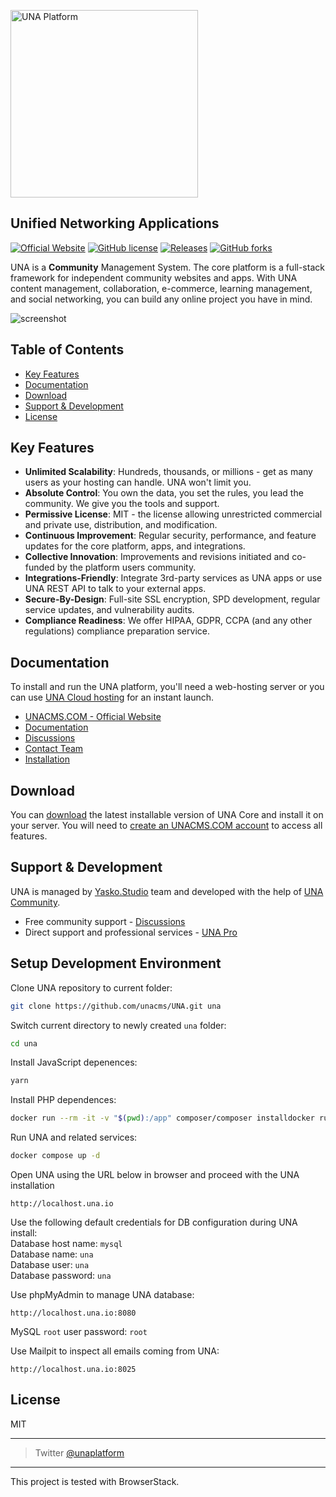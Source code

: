 <a href="https://unacms.com"><img width="300" alt="UNA Platform" src="https://github.com/user-attachments/assets/ef5c2250-e172-4b12-8948-f1084643bc55"></a>

## Unified Networking Applications

[![Official Website](https://img.shields.io/badge/website-una.io-blue.svg?style=for-the-badge)](https://unacms.com)
[![GitHub license](https://img.shields.io/github/license/unaio/una?style=for-the-badge)](https://github.com/unacms/una/blob/master/license.txt)
[![Releases](https://img.shields.io/github/downloads/unaio/una/total.svg?style=for-the-badge)](https://github.com/unacms/una)
[![GitHub forks](https://img.shields.io/github/forks/unaio/una?style=for-the-badge)](https://github.com/unacms/una/network)

UNA is a **Community** Management System. The core platform is a full-stack framework for independent community websites and apps. With UNA content management, collaboration, e-commerce, learning management, and social networking, you can build any online project you have in mind.

![screenshot](https://user-images.githubusercontent.com/22210428/186073113-8f82f8f2-fd5a-4dbb-8328-e0ca847809b9.png)

## Table of Contents

- [Key Features](#key-features)
- [Documentation](#documentation)
- [Download](#download)
- [Support & Development](#support--development)
- [License](#license)

## Key Features

- **Unlimited Scalability**: Hundreds, thousands, or millions - get as many users as your hosting can handle. UNA won't limit you.
- **Absolute Control**: You own the data, you set the rules, you lead the community. We give you the tools and support.
- **Permissive License**: MIT - the license allowing unrestricted commercial and private use, distribution, and modification.
- **Continuous Improvement**: Regular security, performance, and feature updates for the core platform, apps, and integrations.
- **Collective Innovation**: Improvements and revisions initiated and co-funded by the platform users community.
- **Integrations-Friendly**: Integrate 3rd-party services as UNA apps or use UNA REST API to talk to your external apps.
- **Secure-By-Design**: Full-site SSL encryption, SPD development, regular service updates, and vulnerability audits.
- **Compliance Readiness**: We offer HIPAA, GDPR, CCPA (and any other regulations) compliance preparation service.

## Documentation

To install and run the UNA platform, you'll need a web-hosting server or you can use [UNA Cloud hosting](https://una.io/start) for an instant launch.

- [UNACMS.COM - Official Website](https://unacms.com)
- [Documentation](https://unacms.com/wiki/Introduction)
- [Discussions](https://unacms.com/page/discussions-home)
- [Contact Team](https://unacms.com/page/contact)
- [Installation](https://unacms.com/wiki/Installation)

## Download

You can [download](https://github.com/unaio/una/archive/refs/heads/master.zip) the latest installable version of UNA Core and install it on your server. You will need to [create an UNACMS.COM account](https://unacms.com) to access all features.

## Support & Development

UNA is managed by [Yasko.Studio](https://yasko.studio) team and developed with the help of [UNA Community](https://una.io).

- Free community support - [Discussions](https://unacms.com/page/discussions-home)
- Direct support and professional services - [UNA Pro](https://unacms.com/start)

## Setup Development Environment

Clone UNA repository to current folder:
```bash
git clone https://github.com/unacms/UNA.git una
```

Switch current directory to newly created `una` folder:
```bash
cd una
```

Install JavaScript depenences:
```bash
yarn
```

Install PHP dependences:
```bash
docker run --rm -it -v "$(pwd):/app" composer/composer installdocker run --rm -it -v "$(pwd):/app" composer/composer install --ignore-platform-reqs
```

Run UNA and related services:
```bash
docker compose up -d
```

Open UNA using the URL below in browser and proceed with the UNA installation
```
http://localhost.una.io
```
Use the following default credentials for DB configuration during UNA install:  
    Database host name: `mysql`  
    Database name: `una`  
    Database user: `una`  
    Database password: `una`  

Use phpMyAdmin to manage UNA database:
```
http://localhost.una.io:8080
```
MySQL `root` user password: `root`

Use Mailpit to inspect all emails coming from UNA:
```
http://localhost.una.io:8025
```

## License

MIT

---

> Twitter [@unaplatform](https://twitter.com/unaplatform)

---

This project is tested with BrowserStack.
